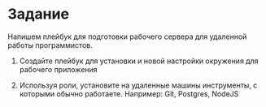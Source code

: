 # Задание 

Напишем плейбук для подготовки рабочего сервера для удаленной работы программистов.

1. Создайте плейбук для установки и новой настройки окружения для рабочего приложения

2. Используя роли, установите на удаленные машины инструменты, с которыми обычно работаете. Например: Git, Postgres, NodeJS


